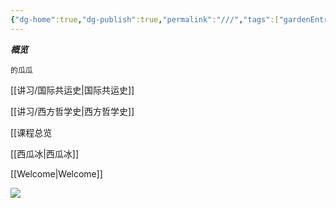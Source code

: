 ```yaml
---
{"dg-home":true,"dg-publish":true,"permalink":"///","tags":["gardenEntry"],"dgPassFrontmatter":true}
---
```


***概览***

    的瓜瓜

[[讲习/国际共运史\|国际共运史]]  

[[讲习/西方哲学史\|西方哲学史]]

[[课程总览

[[西瓜冰\|西瓜冰]]

[[Welcome\|Welcome]]


![](https://pic.imgdb.cn/item/65cddf1f9f345e8d034769ac.png)